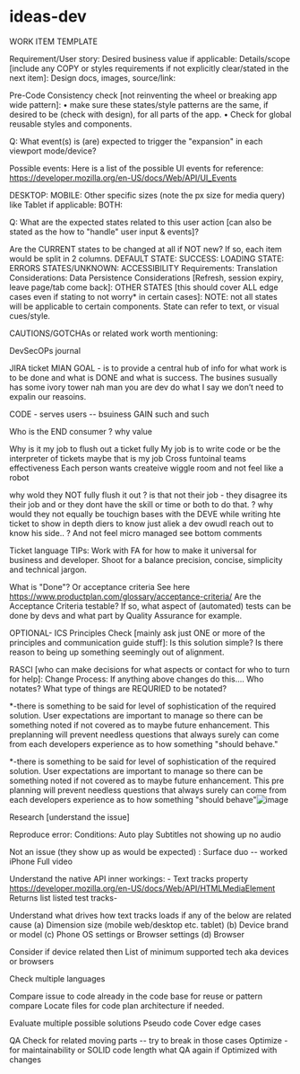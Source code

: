 # ideas-dev

WORK ITEM TEMPLATE

Requirement/User story: 
Desired business value if applicable:
Details/scope [include any COPY or styles requirements if not explicitly clear/stated in the next item]:
Design docs, images, source/link:
 
Pre-Code Consistency check [not reinventing the wheel or breaking app wide pattern]: 
•	 make sure these states/style patterns are the same, if desired to be (check with design), for all parts of the app.
•	Check for global reusable styles and components. 
 
 
Q: What event(s) is (are) expected to trigger the "expansion" in each viewport mode/device?
 
Possible events:  Here is a list of the possible UI events for reference: https://developer.mozilla.org/en-US/docs/Web/API/UI_Events 
 
DESKTOP:
MOBILE:
Other specific sizes (note the px size for media query) like Tablet if applicable:
BOTH:
 
 
Q: What are the expected states related to this user action [can also be stated as the how to "handle" user input & events]?
 
Are the CURRENT states to be changed at all if NOT new? If so, each item would be split in 2 columns. 
DEFAULT STATE:
SUCCESS: 
LOADING STATE:
ERRORS STATES/UNKNOWN:
ACCESSIBILITY Requirements:
Translation Considerations:
Data Persistence Considerations [Refresh, session expiry, leave page/tab come back]: 
OTHER STATES [this should cover ALL edge cases even if stating to not worry* in certain cases]:
 NOTE: not all states will be applicable to certain components. State can refer to text, or visual cues/style.
 
CAUTIONS/GOTCHAs or related work worth mentioning:
 
 
 DevSecOPs journal 


JIRA ticket MIAN GOAL - is to provide a central hub of info for what work is to be done and what is DONE and what is success. The busines susually has some ivory tower nah man you are dev do what I say we don’t need to expalin our reasoins. 

CODE - serves users -- bsuiness GAIN such and such

Who is the END consumer ?
 why value 

Why is it my job to flush out a ticket fully
My job is to write code or be the interpreter of tickets maybe that is my job 
Cross funtoinal teams effectiveness 
Each person wants createive wiggle room and not feel like a robot 

why wold they NOT fully flush it out ? is that not their job - they disagree its their job and or they dont have the skill or time or both to do that. ?
why would they not equally be touchign bases with the DEVE while writing hte ticket to show in depth diers to know just aliek a dev owudl reach out to know his side..
?
And not feel micro managed 
see bottom comments 
 
Ticket language TIPs:
Work with FA for how to make it universal for business and developer. Shoot for a balance precision, concise, simplicity and technical jargon.
 
What is "Done"? Or acceptance criteria 
See here https://www.productplan.com/glossary/acceptance-criteria/  Are the Acceptance Criteria testable?
If so, what aspect of (automated) tests can be done by devs and what part by Quality Assurance for example. 
 
OPTIONAL- ICS Principles Check [mainly ask just ONE or more of the principles and communication guide stuff]:
Is this solution simple? Is there reason to being up something seemingly out of alignment.

RASCI [who can make decisions for what aspects or contact for who to turn for help]:
Change Process: If anything above changes do this…. Who notates?  What type of things are REQURIED to be notated?

*-there is something to be said for level of sophistication of the required solution. User expectations are important to manage so there can be something noted if not covered as to maybe future enhancement. This preplanning will prevent needless questions that always surely can come from each developers experience as to how something "should behave."



*-there is something to be said for level of sophistication of the required solution. User expectations are important to manage so there can be something noted if not covered as to maybe future enhancement. This pre planning will prevent needless questions that always surely can come from each developers experience as to how something "should behave"![image](https://user-images.githubusercontent.com/102767761/222252691-6a5d5281-00b3-4c9f-a5b7-2c0e87b4ad07.png)




Research [understand the issue]


Reproduce error:
Conditions:
	Auto play
	Subtitles not showing up 
	no audio 

Not an issue (they show up as would be expected) :
Surface duo -- worked 
iPhone 
Full video

Understand the native API inner workings:
	- Text tracks property https://developer.mozilla.org/en-US/docs/Web/API/HTMLMediaElement Returns list  listed test tracks- 

Understand what drives how text tracks loads if any of the below are related cause
	(a) Dimension size (mobile web/desktop etc. tablet) 
	(b) Device brand or model 
	(c) Phone OS settings or Browser settings 
	(d) Browser 
	
Consider if device related then List of minimum supported tech aka devices or browsers 

Check multiple languages 

Compare issue to code already in the code base for reuse or pattern compare
Locate files for code plan architecture if needed. 

Evaluate multiple possible solutions 
Pseudo code 
Cover edge cases 


QA
Check for related moving parts -- try to break in those cases 
Optimize - for maintainability or SOLID code length what 
QA again if Optimized with changes 


